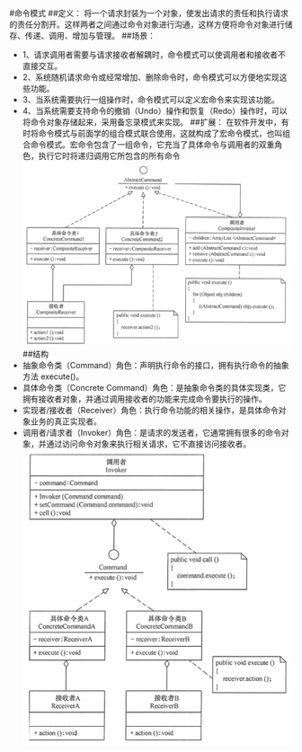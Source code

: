 #命令模式
##定义：
将一个请求封装为一个对象，使发出请求的责任和执行请求的责任分割开。这样两者之间通过命令对象进行沟通，这样方便将命令对象进行储存、传递、调用、增加与管理。
##场景：
+ 1、请求调用者需要与请求接收者解耦时，命令模式可以使调用者和接收者不直接交互。
+ 2、系统随机请求命令或经常增加、删除命令时，命令模式可以方便地实现这些功能。
+ 3、当系统需要执行一组操作时，命令模式可以定义宏命令来实现该功能。
+ 4、当系统需要支持命令的撤销（Undo）操作和恢复（Redo）操作时，可以将命令对象存储起来，采用备忘录模式来实现。
##扩展：
在软件开发中，有时将命令模式与前面学的组合模式联合使用，这就构成了宏命令模式，也叫组合命令模式。宏命令包含了一组命令，它充当了具体命令与调用者的双重角色，执行它时将递归调用它所包含的所有命令
![组合命令模式](composite/组合命令.png)
##结构
+ 抽象命令类（Command）角色：声明执行命令的接口，拥有执行命令的抽象方法 execute()。
+ 具体命令类（Concrete Command）角色：是抽象命令类的具体实现类，它拥有接收者对象，并通过调用接收者的功能来完成命令要执行的操作。
+ 实现者/接收者（Receiver）角色：执行命令功能的相关操作，是具体命令对象业务的真正实现者。
+ 调用者/请求者（Invoker）角色：是请求的发送者，它通常拥有很多的命令对象，并通过访问命令对象来执行相关请求，它不直接访问接收者。
![命令模式](base/命令.png)